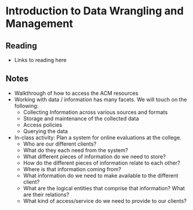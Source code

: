 # Introduction to Data Wrangling and Management

## Reading

- Links to reading here

## Notes

- Walkthrough of how to access the ACM resources
- Working with data / information has many facets. We will touch on the following:
    - Collecting Information across various sources and formats
    - Storage and maintenance of the collected data
    - Access policies
    - Querying the data
- In-class activity: Plan a system for online evaluations at the college.
    - Who are our different clients?
    - What do they each need from the system?
    - What different pieces of information do we need to store?
    - How do the different pieces of information relate to each other?
    - Where is that information coming from?
    - What information do we need to make available to the different client?
    - What are the logical entities that comprise that information? What are their relations?
    - What kind of access/service do we need to provide to our clients?

